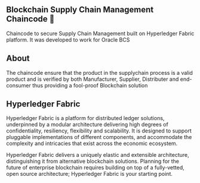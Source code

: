 ## Blockchain Supply Chain Management Chaincode :link:

Chaincode to secure Supply Chain Management built on Hyperledger Fabric platform. 
It was developed to work for Oracle BCS

## About

The chaincode ensure that the product in the supplychain process is a valid product and is verified 
by both Manufacturer, Supplier, Distributer and end-consumer thus providing a fool-proof Blockchain solution


## Hyperledger Fabric

Hyperledger Fabric is a platform for distributed ledger solutions, underpinned
by a modular architecture delivering high degrees of confidentiality,
resiliency, flexibility and scalability. It is designed to support pluggable
implementations of different components, and accommodate the complexity and
intricacies that exist across the economic ecosystem.

Hyperledger Fabric delivers a uniquely elastic and extensible architecture,
distinguishing it from alternative blockchain solutions. Planning for the
future of enterprise blockchain requires building on top of a fully-vetted,
open source architecture; Hyperledger Fabric is your starting point.
